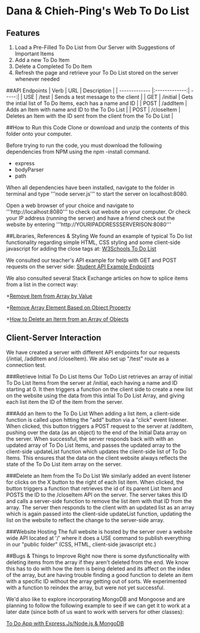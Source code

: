 # Dana & Chieh-Ping's Web To Do List

## Features
1. Load a Pre-Filled To Do List from Our Server with Suggestions of Important Items
2. Add a new To Do Item
3. Delete a Completed To Do Item
4. Refresh the page and retrieve your To Do List stored on the server whenever needed

##API Endpoints 
| Verb	        | URL           | Description  |
| ------------- |:-------------:| -----:|
| USE  		    | /test		    | Sends a test message to the client |
| GET	        | /initial      |   Gets the intial list of To Do Items, each has a name and ID |
| POST 		    | /addItem      |    Adds an Item with name and ID to the To Do List |
| POST 		    | /closeItem    |    Deletes an Item with the ID sent from the client from the To Do List |


##How to Run this Code
Clone or download and unzip the contents of this folder onto your computer. 

Before trying to run the code, you must download the following dependencies from NPM using the npm -install command.

+ express    
+ bodyParser
+ path

When all dependencies have been installed, navigate to the folder in terminal and type '''node server.js'''
to start the server on localhost:8080.

Open a web browser of your choice and navigate to 
'''http://localhost:8080''' to check out website on your computer. Or check your IP address (running the server) and have a friend check out the website by entering '''http://YOURIPADDRESSSERVERISON:8080'''

##Libraries, References & Styling
We found an example of typical To Do list functionality regarding simple HTML, CSS styling and some client-side javascript for adding the close tags at: [W3Schools To Do List](http://www.w3schools.com/howto/tryit.asp?filename=tryhow_js_todo)

We consulted our teacher's API example for help with GET and POST requests on the server side:
[Student API Example Endpoints](https://github.com/web-advanced-fall-2016/students-api-endpoints)

We also consulted several Stack Exchange articles on how to splice items from a list in the correct way:

+[Remove Item from Array by Value](http://stackoverflow.com/questions/3954438/remove-item-from-array-by-value)

+[Remove Array Element Based on Object Property](http://stackoverflow.com/questions/15287865/remove-array-element-based-on-object-property)

+[How to Delete an Iterm from an Array of Objects](http://stackoverflow.com/questions/5629914/how-to-delete-an-item-from-array-of-objects)

## Client-Server Interaction

We have created a server with different API endpoints for our requests (/intial, /addItem and /closeItem). We also set up "/test" route as a connection test.

###Retrieve Initial To Do List Items
Our ToDo List retrieves an array of initial To Do List Items from the server at /initial, each having a name and ID starting at 0. It then triggers a function on the client side to create a new list on the website using the data from this intial To Do List Array, and giving each list item the ID of the item from the server.

###Add an Item to the To Do List
When adding a list item, a client-side function is called upon hitting the "add" button via a "click" event listener. When clicked, this button triggers a POST request to the server at /addItem, pushing over the data (as an object) to the end of the Initial Data array on the server. When successful, the server responds back with with an updated array of To Do List Items, and passes the updated array to the client-side updateList function which updates the client-side list of To Do Items. This ensures that the data on the client website always reflects the state of the To Do List item array on the server.

###Delete an Item from the To Do List
We similarly added an event listener for clicks on the X button to the right of each list item. When clicked, the button triggers a function that retrieves the id of its parent List Item and POSTS the ID to the /closeItem API on the server. The server takes this ID and calls a server-side function to remove the list item with that ID from the array. The server then responds to the client with an updated list as an array which is again passed into the client-side updateList function, updating the list on the website to reflect the change to the server-side array. 

###Website Hosting
The full website is hosted by the server over a website wide API located at '/' where it does a USE command to publish everything in our "public folder" (CSS, HTML, client-side javascript etc.)

##Bugs & Things to Improve
Right now there is some dysfunctionality with deleting items from the array if they aren't deleted from the end. We know this has to do with how the item is being deleted and its affect on the index of the array, but are having trouble finding a good function to delete an item with a specific ID without the array getting out of sorts. We experimented with a function to reindex the array, but were not yet successful.

We'd also like to explore incorporating MongoDB and Mongoose and are planning to follow the following example to see if we can get it to work at a later date (since both of us want to work with servers for other classes): 

[To Do App with Express.Js/Node.js & MongoDB](https://webapplog.com/todo-app-with-express-jsnode-js-and-mongodb/)

